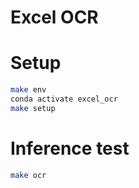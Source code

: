 # Excel OCR

# Setup
```bash
make env
conda activate excel_ocr
make setup
```

# Inference test
```bash
make ocr
```